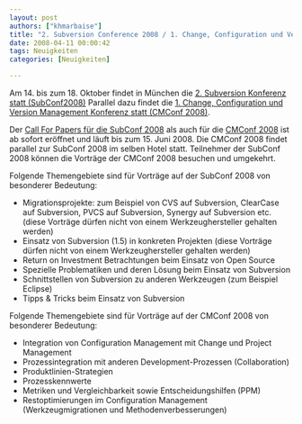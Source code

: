 ```yaml
---
layout: post
authors: ["khmarbaise"]
title: "2. Subversion Conference 2008 / 1. Change, Configuration und Version Management Konferenz"
date: 2008-04-11 00:00:42
tags: Neuigkeiten
categories: [Neuigkeiten]

---
```

Am 14. bis zum 18. Oktober findet in München die [2. Subversion Konferenz statt (SubConf2008)](http://www.subconf.de "2. Subversion Konferenz statt (SubConf2008)") 
Parallel dazu findet die [1. Change, Configuration und Version Management Konferenz statt (CMConf 2008)](http://www.cmconf.de/ "1. Change, Configuration und Version Management Konferenz statt (CMConf 2008)").

Der [Call For Papers für die SubConf 2008](http://www.subconf.de/call-for-papers/ "Call For Papers für die SubConf 2008") als auch für die 
[CMConf 2008](http://www.cmconf.de/call-for-papers/ "CMConf 2008") ist ab sofort eröffnet und läuft bis zum 15. Juni 2008.
Die CMConf 2008 findet parallel zur SubConf 2008 im selben Hotel statt. Teilnehmer der SubConf 2008 können die Vorträge der CMConf 2008 besuchen und umgekehrt.

Folgende Themengebiete sind für Vorträge auf der SubConf 2008 von besonderer Bedeutung:

+ Migrationsprojekte: zum Beispiel von CVS auf Subversion, ClearCase auf Subversion, PVCS auf Subversion, Synergy auf Subversion etc. (diese Vorträge dürfen nicht von einem Werkzeughersteller gehalten werden)
+ Einsatz von Subversion (1.5) in konkreten Projekten (diese Vorträge dürfen nicht von einem Werkzeughersteller gehalten werden)
+ Return on Investment Betrachtungen beim Einsatz von Open Source
+ Spezielle Problematiken und deren Lösung beim Einsatz von Subversion
+ Schnittstellen von Subversion zu anderen Werkzeugen (zum Beispiel Eclipse)
+ Tipps & Tricks beim Einsatz von Subversion

Folgende Themengebiete sind für Vorträge auf der CMConf 2008 von besonderer Bedeutung:

+ Integration von Configuration Management mit Change und Project Management
+ Prozessintegration mit anderen Development-Prozessen (Collaboration)
+ Produktlinien-Strategien
+ Prozesskennwerte
+ Metriken und Vergleichbarkeit sowie Entscheidungshilfen (PPM)
+ Restoptimierungen im Configuration Management (Werkzeugmigrationen und Methodenverbesserungen)

